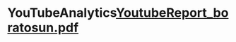# YouTubeAnalytics[YoutubeReport_boratosun.pdf](https://github.com/boratosunn/YouTubeAnalytics/files/13991968/YoutubeReport_boratosun.pdf)
